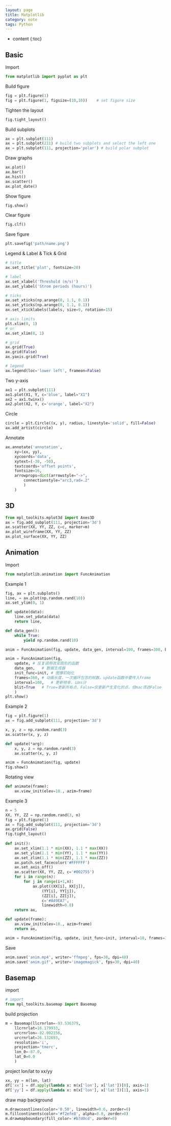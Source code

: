 ```yaml
---
layout: page
title: Matplotlib
category: note
tags: Python
---
```


* content
{:toc}

## Basic

Import

```python
from matplotlib import pyplot as plt
```

Build figure

```python
fig = plt.figure(1)
fig = plt.figure(1, figsize=(10,10))	# set figure size
```

Tighten the layout

```python
fig.tight_layout()
```

Build subplots

```python
ax = plt.subplot(111)
ax = plt.subplot(211) # build two subplots and select the left one
ax = plt.subplot(111, projection='polar') # build polar subplot
```

Draw graphs

```python
ax.plot()
ax.bar()
ax.hist()
ax.scatter()
ax.plot_date()
```

Show figure

```python
fig.show()
```

Clear figure

```python
fig.clf()
```

Save figure

```python
plt.savefig('path/name.png')
```

Legend & Label & Tick & Grid

```python
# title
ax.set_title('plot', fontsize=20)

# label
ax.set_xlabel('Threshold (m/s)')
ax.set_ylabel('Strom periods (hours)')

# ticks
ax.set_xticks(np.arange(0, 1.1, 0.1))
ax.set_yticks(np.arange(0, 1.1, 0.1))
ax.set_xticklabels(labels, size=9, rotation=15)

# axis limits
plt.xlim(0, 1)
# or
ax.set_xlim(0, 1)

# grid
ax.grid(True)
ax.grid(False)
ax.yaxis.grid(True)

# legend
ax.legend(loc='lower left', frameon=False)
```

Two y-axis

```python
ax1 = plt.subplot(111)
ax1.plot(X1, Y, c='blue', label="X1")
ax2 = ax1.twinx()
ax2.plot(X2, Y, c='orange', label="X2")
```

Circle

```python
circle = plt.Circle((x, y), radius, linestyle='solid', fill=False)
ax.add_artist(circle)
```

Annotate

```python
ax.annotate('annotation',
	xy=(xx, yy),
    xycoords='data',
    xytext=(-30, -50),
    textcoords='offset points',
    fontsize=16,
    arrowprops=dict(arrowstyle="->",
        connectionstyle="arc3,rad=.2"
        )
    )
```

## 3D

```python
from mpl_toolkits.mplot3d import Axes3D
ax = fig.add_subplot(111, projection='3d')
ax.scatter(XX, YY, ZZ, c=c, marker=m)
ax.plot_wireframe(XX, YY, ZZ)
ax.plot_surface(XX, YY, ZZ)
```

## Animation

Import
```python
from matplotlib.animation import FuncAnimation
```

Example 1
```python
fig, ax = plt.subplots()
line, = ax.plot(np.random.rand(10))
ax.set_ylim(0, 1)

def update(data):
    line.set_ydata(data)
    return line,

def data_gen():
    while True:
        yield np.random.rand(10)

anim = FuncAnimation(fig, update, data_gen, interval=100, frames=300, blit=True)

anim = FuncAnimation(fig,
    update, # 反复调用改变图形的函数
    data_gen,   # 数据生成器
    init_func=init, # 图像初始化
    frames=360, # 动画长度，一次循环包含的帧数，update函数中要传入frame
    interval=100,   # 更新频率，以ms计
    blit=True   # True=更新所有点，False=仅更新产生变化的点，但mac须选False
    )
plt.show()
```

Example 2
```python
fig = plt.figure(1)
ax = fig.add_subplot(111, projection='3d')

x, y, z = np.random.rand(3)
ax.scatter(x, y, z)

def update(*arg):
    x, y, z = np.random.rand(3)
    ax.scatter(x, y, z)

anim = FuncAnimation(fig, update)
fig.show()
```


Rotating view
```python
def animate(frame):
    ax.view_init(elev=10., azim=frame)
```

Example 3

```python
n = 5
XX, YY, ZZ = np.random.rand(3, n)
fig = plt.figure(1)
ax = fig.add_subplot(111, projection='3d')
ax.grid(False)
fig.tight_layout()
    
def init():
    ax.set_xlim(1.1 * min(XX), 1.1 * max(XX))
    ax.set_ylim(1.1 * min(YY), 1.1 * max(YY))
    ax.set_zlim(1.1 * min(ZZ), 1.1 * max(ZZ))
    ax.patch.set_facecolor('#FFFFFF')
    ax.set_axis_off()
    ax.scatter(XX, YY, ZZ, c='#002755')
    for i in range(n):
        for j in range(i+1,n):
            ax.plot((XX[i], XX[j]), 
                (YY[i], YY[j]), 
                (ZZ[i], ZZ[j]), 
                c='#A49EA7',
                linewidth=0.8)
    return ax,

def update(frame):
    ax.view_init(elev=10., azim=frame)
    return ax,

anim = FuncAnimation(fig, update, init_func=init, interval=10, frames=360)
```



Save

```python
anim.save('anim.mp4', writer='ffmpeg', fps=30, dpi=40)
anim.save('anim.gif', writer='imagemagick', fps=30, dpi=40)
```

## Basemap

import

```python
# import
from mpl_toolkits.basemap import Basemap
```

build projection

```python
m = Basemap(llcrnrlon=-93.536379,
	llcrnrlat=16.179933,
    urcrnrlon=-82.002156,
    urcrnrlat=26.132693,
    resolution='i',
    projection='tmerc',
    lon_0=-87.0,
    lat_0=0.0
    )
```

project lon/lat to xx/yy

```python
xx, yy = m(lon, lat)
df['xx'] = df.apply(lambda x: m(x['lon'], x['lat'])[0], axis=1)
df['yy'] = df.apply(lambda x: m(x['lon'], x['lat'])[1], axis=1)
```

draw map background

```python
m.drawcoastlines(color='0.50', linewidth=0.6, zorder=0)
m.fillcontinents(color='#f2efe8', alpha=0.8, zorder=0)
m.drawmapboundary(fill_color='#b7d0cd', zorder=0)
```
